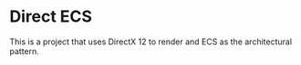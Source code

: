 # Direct ECS

This is a project that uses DirectX 12 to render and ECS as the architectural pattern.
